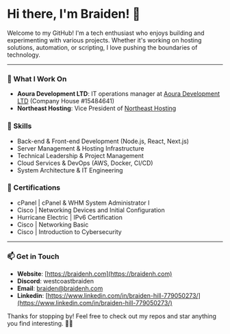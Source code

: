 # Hi there, I'm Braiden! 👋

Welcome to my GitHub! I'm a tech enthusiast who enjoys building and experimenting with various projects. Whether it's working on hosting solutions, automation, or scripting, I love pushing the boundaries of technology.

---

### 🚀 What I Work On
- **Aoura Development LTD**: IT operations manager at [Aoura Development LTD](https://aouradev.com/) (Company House #15484641)
- **Northeast Hosting**: Vice President of [Northeast Hosting](https://northeast-host.com)

### 🌟 Skills
- Back-end & Front-end Development (Node.js, React, Next.js)
- Server Management & Hosting Infrastructure
- Technical Leadership & Project Management
- Cloud Services & DevOps (AWS, Docker, CI/CD)
- System Architecture & IT Engineering

### 🌟 Certifications
- cPanel | cPanel & WHM System Administrator I
- Cisco | Networking Devices and Initial Configuration
- Hurricane Electric | IPv6 Certification
- Cisco | Networking Basic
- Cisco | Introduction to Cybersecurity

---

### 📫 Get in Touch
- **Website**: [https://braidenh.com](https://braidenh.com)
- **Discord**: westcoastbraiden
- **Email**: [braiden@braidenh.com](mailto:braiden@braidenh.com)
- **Linkedin**: [https://www.linkedin.com/in/braiden-hill-779050273/](https://www.linkedin.com/in/braiden-hill-779050273/)

Thanks for stopping by! Feel free to check out my repos and star anything you find interesting. 🚀✨
